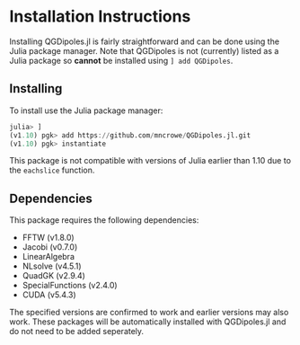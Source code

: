 # Installation Instructions

Installing QGDipoles.jl is fairly straightforward and can be done using the Julia package manager.
Note that QGDipoles is not (currently) listed as a Julia package so **cannot** be installed using `] add QGDipoles`.

## Installing

To install use the Julia package manager:

```julia
julia> ]
(v1.10) pgk> add https://github.com/mncrowe/QGDipoles.jl.git
(v1.10) pgk> instantiate
```

This package is not compatible with versions of Julia earlier than 1.10 due to the `eachslice` function.

## Dependencies

This package requires the following dependencies:

* FFTW (v1.8.0)
* Jacobi (v0.7.0)
* LinearAlgebra
* NLsolve (v4.5.1)
* QuadGK (v2.9.4)
* SpecialFunctions (v2.4.0)
* CUDA (v5.4.3)

The specified versions are confirmed to work and earlier versions may also work.
These packages will be automatically installed with QGDipoles.jl and do not need to be added seperately.
